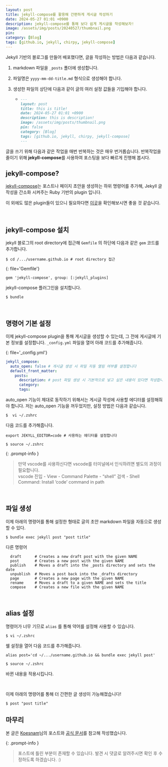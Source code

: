 ```yaml
---
layout: post
title: jekyll-compose를 활용해 간편하게 게시글 작성하기
date: 2024-05-27 01:01 +0900
description: jekyll-compose를 통해 보다 쉽게 게시글을 작성해보자!
image: /assets/img/posts/20240527/thumbnail.png
pin:
category: [Blog]
tags: [github.io, jekyll, chirpy, jekyll-compose]
---
```


Jekyll 기반의 블로그를 만들어 배포했다면, 글을 작성하는 방법은 다음과 같습니다.

1. markdown 파일을 `_posts` 폴더에 생성합니다. 

2. 파일명은 `yyyy-mm-dd-title.md` 형식으로 생성해야 합니다.

3. 생성한 파일의 상단에 다음과 같이 글의 여러 설정 값들을 기입해야 합니다.

   - ```markdown
     ---
     layout: post
     title: this is title!
     date: 2024-05-27 01:01 +0900
     description: this is description!
     image: /assets/img/posts/thumbnail.png
     pin: false
     category: [Blog]
     tags: [github.io, jekyll, chirpy, jekyll-compose]
     ---
     ```
     
     

글을 쓰기 위해 다음과 같은 작업을 매번 반복하는 것은 매우 번거롭습니다. 반복작업을 줄이기 위해 **jekyll-compose**를 사용하여 포스팅을 보다 빠르게 진행해 봅시다.



## jekyll-compose?

[jekyll-compose](https://github.com/jekyll/jekyll-compose)는 포스트나 페이지 초안을 생성하는 하위 명령어를 추가해,  Jekyll 글 작성을 간소화 시켜주는 Ruby 기반의 plugin 입니다. 

이 외에도 많은 plugin들이 있으니 필요하다면 [이곳](https://jekyllrb-ko.github.io/docs/plugins/your-first-plugin/)을 확인해보시면 좋을 것 같습니다.

<br/>

## jekyll-compose 설치

jekyll 블로그의 root directory에 접근해 `Gemfile` 의 하단에 다음과 같은 `gem` 코드를 추가합니다.

```console
$ cd /.../username.github.io # root directory 접근
```

{: file='Gemfile'}

```
gem 'jekyll-compose', group: [:jekyll_plugins]
```

jekyll-compose 플러그인을 설치합니다.

```console
$ bundle
```

<br/>

## 명령어 기본 설정

이제 jekyll-compose plugin을 통해 게시글을 생성할 수 있는데, 그 전에 게시글에 기본 정보를 설정합니다. `_config.yml` 파일을 열어 아래 코드를 추가해줍니다.

{: file='_config.yml'}

```yaml
jekyll_compose:
  auto_open: false # 게시글 생성 시 파일 자동 열림 여부를 설정합니다
  default_front_matter:
    posts:
      description: # post 파일 생성 시 기본적으로 넣고 싶은 내용이 있다면 작성합니다
      category:
      tags:
```
auto_open 기능이 제대로 동작하기 위해서는 게시글 작성에 사용할 에디터를 설정해줘야 합니다. 저는 auto_open 기능을 꺼두었지만, 설정 방법은 다음과 같습니다.

```console
$  vi ~/.zshrc
```

다음 코드를 추가해줍니다.

```shell
export JEKYLL_EDITOR=code # 사용하는 에디터를 설정합니다
```

```console
$ source ~/.zshrc
```

{: .prompt-info }

>만약 vscode를 사용하신다면 vscode를 터미널에서 인식하려면 별도의 과정이 필요합니다.  
>vscode 진입 - View - Command Palette - “shell” 검색 - Shell Command: Install ‘code’ command in path

<br/>

## 파일 생성

이제 아래의 명령어를 통해 설정한 형태로 글의 초안 markdown 파일을 자동으로 생성할 수 있다.

```console
$ bundle exec jekyll post "post title"
```

다른 명령어

```
  draft      # Creates a new draft post with the given NAME
  post       # Creates a new post with the given NAME
  publish    # Moves a draft into the _posts directory and sets the date
  unpublish  # Moves a post back into the _drafts directory
  page       # Creates a new page with the given NAME
  rename     # Moves a draft to a given NAME and sets the title
  compose    # Creates a new file with the given NAME
```

<br/>

## alias 설정

명령어가 너무 기므로 `alias` 를 통해 약어를 설정해 사용할 수 있습니다.

```console
$ vi ~/.zshrc
```

쉘 설정을 열어 다음 코드를 추가해줍니다.

```shell
alias post='cd ~/.../username.github.io && bundle exec jekyll post'
```

```console
$ source ~/.zshrc
```

바뀐 내용을 적용시킵니다.

<br/>

이제 아래의 명령어를 통해 더 간편한 글 생성이 가능해졌습니다!

```console
$ post "post title"
```



## 마무리

본 글은 [Koesnam](https://10kseok.github.io/posts/easy-to-make-default-mdfile-to-use-jekyll-compose/#1-jekyll-compose-%EC%84%A4%EC%B9%98)님의 포스트와 [공식 문서](https://github.com/jekyll/jekyll-compose)를 참고해 작성했습니다.

{: .prompt-info }

> 포스트에 틀린 부분이 존재할 수 있습니다. 발견 시 댓글로 알려주시면 확인 후 수정하도록 하겠습니다. :)
